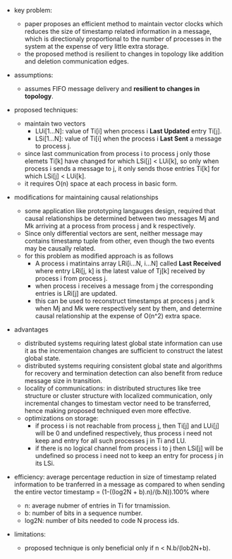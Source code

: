 - key problem:
    - paper proposes an efficient method to maintain vector clocks which reduces the size of timestamp related information in a message, which is directionaly proportional to the number of processes in the system at the expense of very little extra storage.
    - the proposed method is resilient to changes in topology like addition and deletion communication edges.
- assumptions:
    - assumes FIFO message delivery and **resilient to changes in topology**.

- proposed techniques:
    - maintain two vectors
        - LUi[1...N]: value of Ti[i] when process i **Last Updated** entry Ti[j].
        - LSi[1...N]: value of Ti[i] when the process i **Last Sent** a message to process j.
    - since last communication from process i to process j only those elemets Ti[k] have changed for which LSi[j] < LUi[k], so only when process i sends a message to j, it only sends those entries Ti[k] for which LSi[j] < LUi[k].
    - it requires O(n) space at each process in basic form.

- modifications for maintaining causal relationships
    - some application like prototyping langauges design, required that causal relationships be determined between two messages Mj and Mk arriving at a process from process j and k respectively.
    - Since only differential vectors are sent, neither message may contains timestamp tuple from other, even though the two events may be causally related.
    - for this problem as modified approach is as follows
        - A process i matintains array LRi[i...N, i...N] called **Last Received** where entry LRi[j, k] is the latest value of Tj[k] received by process i from process j.
        - when process i receives a message from j the corresponding entries is LRi[j] are updated.
        - this can be used to reconstruct timestamps at process j and k when Mj and Mk were respectively sent by them, and determine causal relationship at the expense of O(n^2) extra space.

- advantages
    - distributed systems requiring latest global state information can use it as the incrementaion changes are sufficient to construct the latest global state.
    - distributed systems requiring consistent global state and algorithms for recovery and termination detection can also benefit from reduce message size in transition.
    - locality of communications: in distributed structures like tree structure or cluster structure with localized communication, only incremental changes to timestam vector need to be transferred, hence making proposed techniqued even more effective.
    - optimizations on storage:
        - if process i is not reachable from process j, then Ti[j] and LUi[j] will be 0 and undefined respectively, thus process i need not keep and entry for all such processes j in Ti and LU.
        - if there is no logical channel from process i to j then LSi[j] will be undefined so process i need not to keep an entry for process j in its LSi.

- efficiency: average percentage reduction in size of timestamp related information to be tranferred in a message as compared to when sending the entire vector timestamp = (1-((log2N + b).n)/(b.N)).100% where
    - n: average nubmer of entries in Ti for trnamission.
    - b: number of bits in a sequence number.
    - log2N: number of bits needed to code N process ids.

- limitations:
    - proposed technique is only beneficial only if n < N.b/(lob2N+b).

